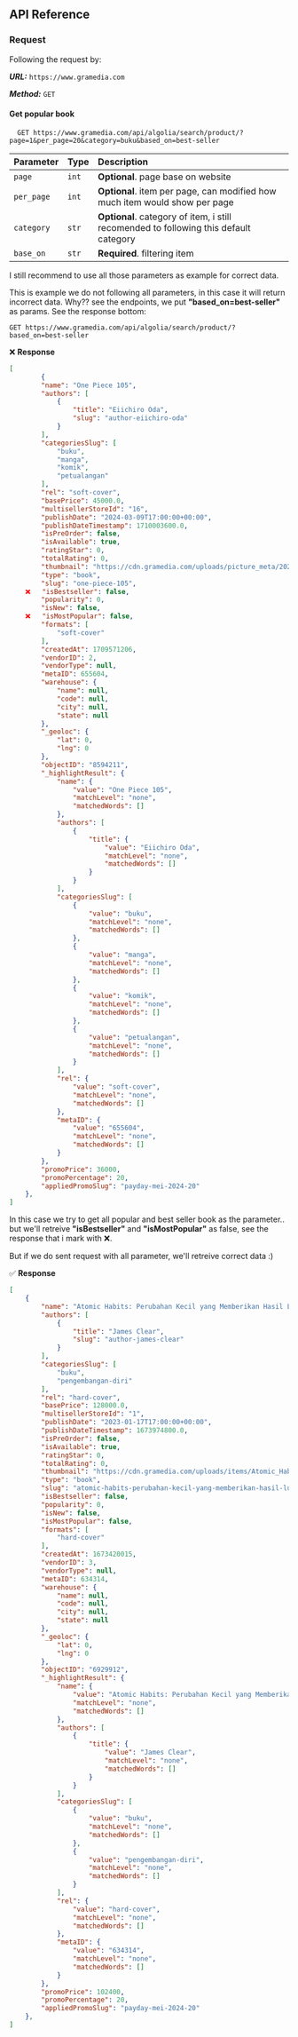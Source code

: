 
## API Reference

### Request
Following the request by:

***URL:*** `https://www.gramedia.com`

***Method:*** `GET`

#### Get popular book

```http
  GET https://www.gramedia.com/api/algolia/search/product/?page=1&per_page=20&category=buku&based_on=best-seller

```

| Parameter | Type     | Description                |
| :-------- | :------- | :------------------------- |
| `page` | `int` | **Optional**. page base on website  |
| `per_page` | `int` | **Optional**. item per page, can modified how much item would show per page  |
| `category` | `str` | **Optional**. category of item, i still recomended to following this default category |
| `base_on` | `str` | **Required**. filtering item  |


I still recommend to use all those parameters as example for correct data.

This is example we do not following all parameters, in this case it will return incorrect data. Why?? see the endpoints, we put **"based_on=best-seller"** as params. See the response bottom:
```http
GET https://www.gramedia.com/api/algolia/search/product/?based_on=best-seller
```

❌ **Response**

```json
[
    	{
		"name": "One Piece 105",
		"authors": [
			{
				"title": "Eiichiro Oda",
				"slug": "author-eiichiro-oda"
			}
		],
		"categoriesSlug": [
			"buku",
			"manga",
			"komik",
			"petualangan"
		],
		"rel": "soft-cover",
		"basePrice": 45000.0,
		"multisellerStoreId": "16",
		"publishDate": "2024-03-09T17:00:00+00:00",
		"publishDateTimestamp": 1710003600.0,
		"isPreOrder": false,
		"isAvailable": true,
		"ratingStar": 0,
		"totalRating": 0,
		"thumbnail": "https://cdn.gramedia.com/uploads/picture_meta/2024/3/10/easiw6vryfc4485wl7zhn3.jpg",
		"type": "book",
		"slug": "one-piece-105",
	❌	"isBestseller": false,
		"popularity": 0,
		"isNew": false,
	❌	"isMostPopular": false,
		"formats": [
			"soft-cover"
		],
		"createdAt": 1709571206,
		"vendorID": 2,
		"vendorType": null,
		"metaID": 655604,
		"warehouse": {
			"name": null,
			"code": null,
			"city": null,
			"state": null
		},
		"_geoloc": {
			"lat": 0,
			"lng": 0
		},
		"objectID": "8594211",
		"_highlightResult": {
			"name": {
				"value": "One Piece 105",
				"matchLevel": "none",
				"matchedWords": []
			},
			"authors": [
				{
					"title": {
						"value": "Eiichiro Oda",
						"matchLevel": "none",
						"matchedWords": []
					}
				}
			],
			"categoriesSlug": [
				{
					"value": "buku",
					"matchLevel": "none",
					"matchedWords": []
				},
				{
					"value": "manga",
					"matchLevel": "none",
					"matchedWords": []
				},
				{
					"value": "komik",
					"matchLevel": "none",
					"matchedWords": []
				},
				{
					"value": "petualangan",
					"matchLevel": "none",
					"matchedWords": []
				}
			],
			"rel": {
				"value": "soft-cover",
				"matchLevel": "none",
				"matchedWords": []
			},
			"metaID": {
				"value": "655604",
				"matchLevel": "none",
				"matchedWords": []
			}
		},
		"promoPrice": 36000,
		"promoPercentage": 20,
		"appliedPromoSlug": "payday-mei-2024-20"
	},
]
```

In this case we try to get all popular and best seller book as the parameter.. but we'll retreive **"isBestseller"** and **"isMostPopular"** as false, see the response that i mark with ❌.


But if we do sent request with all parameter, we'll retreive correct data :)

✅ **Response**

```json
[
    {
		"name": "Atomic Habits: Perubahan Kecil yang Memberikan Hasil Luar Biasa Edisi Hardcover",
		"authors": [
			{
				"title": "James Clear",
				"slug": "author-james-clear"
			}
		],
		"categoriesSlug": [
			"buku",
			"pengembangan-diri"
		],
		"rel": "hard-cover",
		"basePrice": 128000.0,
		"multisellerStoreId": "1",
		"publishDate": "2023-01-17T17:00:00+00:00",
		"publishDateTimestamp": 1673974800.0,
		"isPreOrder": false,
		"isAvailable": true,
		"ratingStar": 0,
		"totalRating": 0,
		"thumbnail": "https://cdn.gramedia.com/uploads/items/Atomic_Habits_C-FRONT_HC_-_Mockup.png",
		"type": "book",
		"slug": "atomic-habits-perubahan-kecil-yang-memberikan-hasil-luar-biasa",
		"isBestseller": false,
		"popularity": 0,
		"isNew": false,
		"isMostPopular": false,
		"formats": [
			"hard-cover"
		],
		"createdAt": 1673420015,
		"vendorID": 3,
		"vendorType": null,
		"metaID": 634314,
		"warehouse": {
			"name": null,
			"code": null,
			"city": null,
			"state": null
		},
		"_geoloc": {
			"lat": 0,
			"lng": 0
		},
		"objectID": "6929912",
		"_highlightResult": {
			"name": {
				"value": "Atomic Habits: Perubahan Kecil yang Memberikan Hasil Luar Biasa Edisi Hardcover",
				"matchLevel": "none",
				"matchedWords": []
			},
			"authors": [
				{
					"title": {
						"value": "James Clear",
						"matchLevel": "none",
						"matchedWords": []
					}
				}
			],
			"categoriesSlug": [
				{
					"value": "buku",
					"matchLevel": "none",
					"matchedWords": []
				},
				{
					"value": "pengembangan-diri",
					"matchLevel": "none",
					"matchedWords": []
				}
			],
			"rel": {
				"value": "hard-cover",
				"matchLevel": "none",
				"matchedWords": []
			},
			"metaID": {
				"value": "634314",
				"matchLevel": "none",
				"matchedWords": []
			}
		},
		"promoPrice": 102400,
		"promoPercentage": 20,
		"appliedPromoSlug": "payday-mei-2024-20"
	},
]
```

